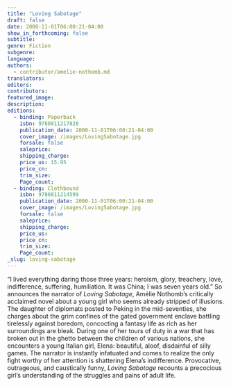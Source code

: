 ```yaml
---
title: "Loving Sabotage"
draft: false
date: 2000-11-01T06:00:21-04:00
show_in_forthcoming: false
subtitle:
genre: Fiction
subgenre:
language:
authors:
  - contributor/amelie-nothomb.md
translators:
editors:
contributors:
featured_image:
description:
editions:
  - binding: Paperback
    isbn: 9780811217828
    publication_date: 2000-11-01T06:00:21-04:00
    cover_image: /images/LovingSabotage.jpg
    forsale: false
    saleprice:
    shipping_charge:
    price_us: 15.95
    price_cn:
    trim_size:
    Page_count:
  - binding: Clothbound
    isbn: 9780811214599
    publication_date: 2000-11-01T06:00:21-04:00
    cover_image: /images/LovingSabotage.jpg
    forsale: false
    saleprice:
    shipping_charge:
    price_us:
    price_cn:
    trim_size:
    Page_count:
_slug: loving-sabotage
---
```


“I lived everything daring those three years: heroism, glory, treachery, love, indifference, suffering, humiliation. It was China; I was seven years old.” So announces the narrator of _Loving Sabotage_, Amélie Nothomb’s critically acclaimed novel about a young girl who seems already stripped of illusions. The daughter of diplomats posted to Peking in the mid-seventies, she charges about the grim confines of the gated government enclave battling tirelessly against boredom, concocting a fantasy life as rich as her surroundings are bleak. During one of her tours of duty in a war that has broken out in the ghetto between the children of various nations, she encounters a young Italian girl, Elena: beautiful, aloof, disdainful of silly games. The narrator is instantly infatuated and comes to realize the only fight worthy of her attention is shattering Elena’s indifference. Provocative, outrageous, and caustically funny, _Loving Sabotage_ recounts a precocious girl’s understanding of the struggles and pains of adult life.  

